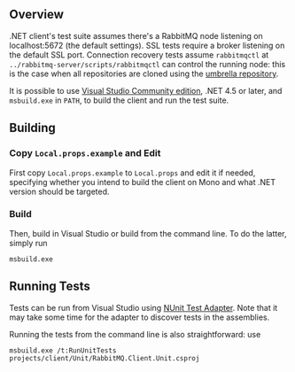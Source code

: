 ## Overview

.NET client's test suite assumes there's a RabbitMQ node listening on localhost:5672
(the default settings). SSL tests require a broker listening on the default
SSL port. Connection recovery tests assume `rabbitmqctl` at `../rabbitmq-server/scripts/rabbitmqctl`
can control the running node: this is the case when all repositories are cloned using
the [umbrella repository](https://github.com/rabbitmq/rabbitmq-public-umbrella).

It is possible to use [Visual Studio Community edition](https://www.visualstudio.com/en-us/products/visual-studio-community-vs.aspx),
.NET 4.5 or later, and `msbuild.exe` in `PATH`, to build the client and run the test suite.


## Building

### Copy `Local.props.example` and Edit

First copy `Local.props.example` to `Local.props` and edit it if needed, specifying whether
you intend to build the client on Mono and what .NET version should be targeted.

### Build

Then, build in Visual Studio or build from the command line. To do the latter,
simply run

    msbuild.exe


## Running Tests

Tests can be run from Visual Studio using [NUnit Test Adapter](https://visualstudiogallery.msdn.microsoft.com/6ab922d0-21c0-4f06-ab5f-4ecd1fe7175d).
Note that it may take some time for the adapter to discover tests in the assemblies.

Running the tests from the command line is also straightforward: use

    msbuild.exe /t:RunUnitTests projects/client/Unit/RabbitMQ.Client.Unit.csproj

